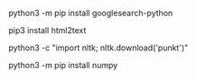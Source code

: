 python3 -m pip install googlesearch-python

pip3 install html2text

python3 -c "import nltk; nltk.download('punkt')"

python3 -m pip install numpy

